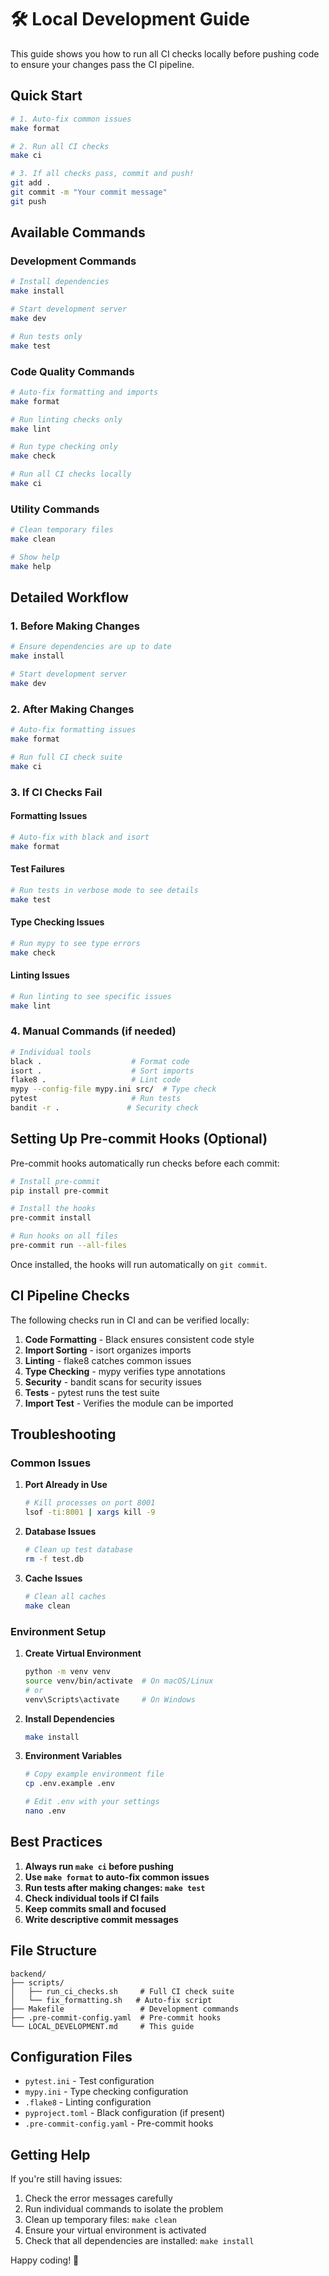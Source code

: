 # 🛠️ Local Development Guide

This guide shows you how to run all CI checks locally before pushing code to ensure your changes pass the CI pipeline.

## Quick Start

```bash
# 1. Auto-fix common issues
make format

# 2. Run all CI checks
make ci

# 3. If all checks pass, commit and push!
git add .
git commit -m "Your commit message"
git push
```

## Available Commands

### Development Commands

```bash
# Install dependencies
make install

# Start development server
make dev

# Run tests only
make test
```

### Code Quality Commands

```bash
# Auto-fix formatting and imports
make format

# Run linting checks only
make lint

# Run type checking only
make check

# Run all CI checks locally
make ci
```

### Utility Commands

```bash
# Clean temporary files
make clean

# Show help
make help
```

## Detailed Workflow

### 1. Before Making Changes

```bash
# Ensure dependencies are up to date
make install

# Start development server
make dev
```

### 2. After Making Changes

```bash
# Auto-fix formatting issues
make format

# Run full CI check suite
make ci
```

### 3. If CI Checks Fail

#### Formatting Issues
```bash
# Auto-fix with black and isort
make format
```

#### Test Failures
```bash
# Run tests in verbose mode to see details
make test
```

#### Type Checking Issues
```bash
# Run mypy to see type errors
make check
```

#### Linting Issues
```bash
# Run linting to see specific issues
make lint
```

### 4. Manual Commands (if needed)

```bash
# Individual tools
black .                    # Format code
isort .                    # Sort imports
flake8 .                   # Lint code
mypy --config-file mypy.ini src/  # Type check
pytest                     # Run tests
bandit -r .               # Security check
```

## Setting Up Pre-commit Hooks (Optional)

Pre-commit hooks automatically run checks before each commit:

```bash
# Install pre-commit
pip install pre-commit

# Install the hooks
pre-commit install

# Run hooks on all files
pre-commit run --all-files
```

Once installed, the hooks will run automatically on `git commit`.

## CI Pipeline Checks

The following checks run in CI and can be verified locally:

1. **Code Formatting** - Black ensures consistent code style
2. **Import Sorting** - isort organizes imports
3. **Linting** - flake8 catches common issues
4. **Type Checking** - mypy verifies type annotations
5. **Security** - bandit scans for security issues
6. **Tests** - pytest runs the test suite
7. **Import Test** - Verifies the module can be imported

## Troubleshooting

### Common Issues

1. **Port Already in Use**
   ```bash
   # Kill processes on port 8001
   lsof -ti:8001 | xargs kill -9
   ```

2. **Database Issues**
   ```bash
   # Clean up test database
   rm -f test.db
   ```

3. **Cache Issues**
   ```bash
   # Clean all caches
   make clean
   ```

### Environment Setup

1. **Create Virtual Environment**
   ```bash
   python -m venv venv
   source venv/bin/activate  # On macOS/Linux
   # or
   venv\Scripts\activate     # On Windows
   ```

2. **Install Dependencies**
   ```bash
   make install
   ```

3. **Environment Variables**
   ```bash
   # Copy example environment file
   cp .env.example .env
   
   # Edit .env with your settings
   nano .env
   ```

## Best Practices

1. **Always run `make ci` before pushing**
2. **Use `make format` to auto-fix common issues**
3. **Run tests after making changes: `make test`**
4. **Check individual tools if CI fails**
5. **Keep commits small and focused**
6. **Write descriptive commit messages**

## File Structure

```
backend/
├── scripts/
│   ├── run_ci_checks.sh     # Full CI check suite
│   └── fix_formatting.sh   # Auto-fix script
├── Makefile                 # Development commands
├── .pre-commit-config.yaml  # Pre-commit hooks
└── LOCAL_DEVELOPMENT.md     # This guide
```

## Configuration Files

- `pytest.ini` - Test configuration
- `mypy.ini` - Type checking configuration
- `.flake8` - Linting configuration
- `pyproject.toml` - Black configuration (if present)
- `.pre-commit-config.yaml` - Pre-commit hooks

## Getting Help

If you're still having issues:

1. Check the error messages carefully
2. Run individual commands to isolate the problem
3. Clean up temporary files: `make clean`
4. Ensure your virtual environment is activated
5. Check that all dependencies are installed: `make install`

Happy coding! 🚀 